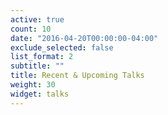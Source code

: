 ```yaml
---
active: true
count: 10
date: "2016-04-20T00:00:00-04:00"
exclude_selected: false
list_format: 2
subtitle: ""
title: Recent & Upcoming Talks
weight: 30
widget: talks
---
```


